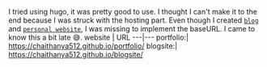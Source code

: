 I tried using hugo, it was pretty good to use. I thought I can't make it to the end because I was struck with the hosting part. Even though I created [```blog```](https://chaithanya512.github.io/blogsite/blogs/blog-1/) and [```personal website```](https://chaithanya512.github.io/portfolio/), I was missing to implement the baseURL. I came to know this a bit late 😅.
website | URL
---|---
portfolio:| https://chaithanya512.github.io/portfolio/
blogsite:| https://chaithanya512.github.io/blogsite/
